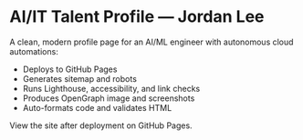 # AI/IT Talent Profile — Jordan Lee

<!-- badges:start -->

<!-- badges:end -->

A clean, modern profile page for an AI/ML engineer with autonomous cloud automations:

- Deploys to GitHub Pages
- Generates sitemap and robots
- Runs Lighthouse, accessibility, and link checks
- Produces OpenGraph image and screenshots
- Auto-formats code and validates HTML

View the site after deployment on GitHub Pages.
